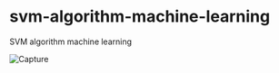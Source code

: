 # svm-algorithm-machine-learning
SVM algorithm machine learning

![Capture](https://user-images.githubusercontent.com/49120359/128547751-6197eecb-2490-4513-a4bd-077e3832b28e.PNG)

